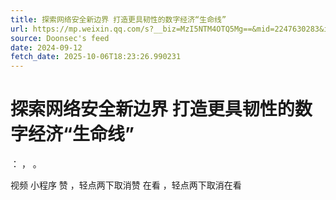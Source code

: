 ```yaml
---
title: 探索网络安全新边界 打造更具韧性的数字经济“生命线”
url: https://mp.weixin.qq.com/s?__biz=MzI5NTM4OTQ5Mg==&mid=2247630283&idx=2&sn=d406a018392599611e9f7e18f5255001
source: Doonsec's feed
date: 2024-09-12
fetch_date: 2025-10-06T18:23:26.990231
---
```


# 探索网络安全新边界 打造更具韧性的数字经济“生命线”

：
，
。

视频
小程序
赞
，轻点两下取消赞
在看
，轻点两下取消在看